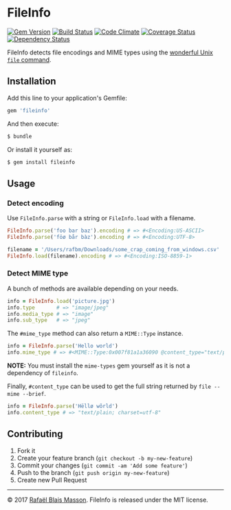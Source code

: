 # FileInfo

[![Gem Version](https://badge.fury.io/rb/fileinfo.png)](http://badge.fury.io/rb/fileinfo)
[![Build Status](https://travis-ci.org/rafBM/fileinfo.png?branch=master)](https://travis-ci.org/rafBM/fileinfo)
[![Code Climate](https://codeclimate.com/github/rafBM/fileinfo.png)](https://codeclimate.com/github/rafBM/fileinfo)
[![Coverage Status](https://coveralls.io/repos/rafBM/fileinfo/badge.png?branch=master)](https://coveralls.io/r/rafBM/fileinfo?branch=master)
[![Dependency Status](https://gemnasium.com/rafBM/fileinfo.png)](https://gemnasium.com/rafBM/fileinfo)

FileInfo detects file encodings and MIME types using the [wonderful Unix `file` command](http://en.wikipedia.org/wiki/File_\(command\)).

## Installation

Add this line to your application's Gemfile:

```ruby
gem 'fileinfo'
```

And then execute:

```sh
$ bundle
```

Or install it yourself as:

```sh
$ gem install fileinfo
```

## Usage

### Detect encoding

Use `FileInfo.parse` with a string or `FileInfo.load` with a filename.

```ruby
FileInfo.parse('foo bar baz').encoding # => #<Encoding:US-ASCII>
FileInfo.parse('föø bår bàz').encoding # => #<Encoding:UTF-8>

filename = '/Users/rafbm/Downloads/some_crap_coming_from_windows.csv'
FileInfo.load(filename).encoding # => #<Encoding:ISO-8859-1>
```

### Detect MIME type

A bunch of methods are available depending on your needs.

```ruby
info = FileInfo.load('picture.jpg')
info.type       # => "image/jpeg"
info.media_type # => "image"
info.sub_type   # => "jpeg"
```

The `#mime_type` method can also return a `MIME::Type` instance.

```ruby
info = FileInfo.parse('Hello world')
info.mime_type # => #<MIME::Type:0x007f81a1a36090 @content_type="text/plain" ...>
```

**NOTE:** You must install the `mime-types` gem yourself as it is not a dependency of `fileinfo`.

Finally, `#content_type` can be used to get the full string returned by `file --mime --brief`.

```ruby
info = FileInfo.parse('Hëllø wõrld')
info.content_type # => "text/plain; charset=utf-8"
```

## Contributing

1. Fork it
2. Create your feature branch (`git checkout -b my-new-feature`)
3. Commit your changes (`git commit -am 'Add some feature'`)
4. Push to the branch (`git push origin my-new-feature`)
5. Create new Pull Request

---

© 2017 [Rafaël Blais Masson](http://rafbm.com). FileInfo is released under the MIT license.
